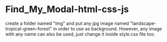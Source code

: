 # Find_My_Modal-html-css-js

create a folder named "img" and put any jpg image named "landscape-tropical-green-forest" in order to use as background. 
However, any image with any name can also be used, just change it inside style.css file too.
